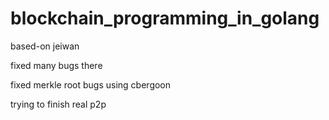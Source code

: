 # blockchain_programming_in_golang

based-on jeiwan

fixed many bugs there

fixed merkle root bugs using cbergoon

trying to finish real p2p
